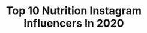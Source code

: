 ---
title: Top 10 Nutrition Instagram Influencers In 2020
description: >-
  Find top nutrition Instagram influencers in 2020. Most popular hashtags: #homeworkout #staystrong #selfcare #smoothiebowl.
platform: Instagram
profiles:
  - username: "anni_aesthetic"
    fullname: >-
      Annika Wagner | Bikini Fitness
    location: "Germany"
    followers: 5639
    engagement: 1573
    commentsToLikes: 0.113954
    id: ckaoywuqhjdke0i78pdzgrsyj
    verified: false
    hashtags: "#athlete, #summer, #vibing, #pflanzen"
  - username: "lucynukesfit"
    fullname: >-
      Lucy Newcombe😈
    location: "United Kingdom"
    followers: 13088
    engagement: 1550
    commentsToLikes: 0.106753
    id: ck8tdf6a734ey0j781wbv2fqi
    verified: false
    hashtags: "#homeworkout, #fitfam, #ohpolly, #gifted"
  - username: "mariiisa_hofi"
    fullname: >-
      HEALTHY FOOD I LIFESTYLE
    location: "Germany"
    followers: 27554
    engagement: 978
    commentsToLikes: 0.067217
    id: ck0txg2zcizdk0i19ulv1zs53
    verified: false
    hashtags: "#animalprint, #bikinishoot, #mundpflege, #abschiednehmen"
  - username: "fit.full.life"
    fullname: >-
      Julie
    location: "United States"
    followers: 7589
    engagement: 2381
    commentsToLikes: 0.520398
    id: ck6tukukugwtw0j718rwi641a
    verified: false
    hashtags: "#covi, #baree, #fitlife, #vacationmode"
  - username: "yazdan_rahmatabadi"
    fullname: >-
      Yazdan
    location: "Iran"
    followers: 19248
    engagement: 1692
    commentsToLikes: 0.071868
    id: ck9wp9d218cqs0j78zdx3h57f
    verified: false
    hashtags: "#mrolmpia, #iranian, #gold, #goodfriday"
  - username: "farshad_nahas"
    fullname: >-
      Farshad Nahas
    location: "Iran"
    followers: 18885
    engagement: 1539
    commentsToLikes: 0.068574
    id: ck0vwme04uikq0i19sciqxabd
    verified: false
    hashtags: "#ironmaxx, #trecnutrition, #qimianutrition, #qimiasupplement"
  - username: "hannah_hussein13"
    fullname: >-
      Hannah Hussein
    location: "United States"
    followers: 20690
    engagement: 924
    commentsToLikes: 0.064458
    id: ckap1bjpptvj70i78055lxwck
    verified: false
    hashtags: "#fitnessphotos, #offseasongains, #flexingvideo, #throwback"
  - username: "zsofiakelemen"
    fullname: >-
      Zsófia Kelemen
    location: ""
    followers: 45964
    engagement: 711
    commentsToLikes: 0.107647
    id: ckap3w3t34qwh0i78g09ki6d0
    verified: false
    hashtags: "#nutriversum, #nyereme, #nyeremenyjatek, #utols"
  - username: "giuljana.wolf"
    fullname: >-
      GIULJANA 🌸
    location: "Germany"
    followers: 5777
    engagement: 1442
    commentsToLikes: 0.087915
    id: ckaoycklggxwq0i78x5l695ni
    verified: false
    hashtags: ""
  - username: "model_over50"
    fullname: >-
      Donna Anna
    location: "Australia"
    followers: 32847
    engagement: 762
    commentsToLikes: 0.052948
    id: ck8tctjty0mgv0j78fjqn2tyd
    verified: false
    hashtags: "#plantbasedcoach, #whenthisisover, #athome, #50pluswomenrock"
---